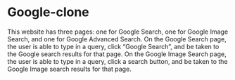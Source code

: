 # Google-clone
This website has three pages: one for Google Search, one for Google Image Search, and one for Google Advanced Search.
On the Google Search page, the user is able to type in a query, click “Google Search”, and be taken to the Google search results for that page. 
On the Google Image Search page, the user is able to type in a query, click a search button, and be taken to the Google Image search results for that page.
